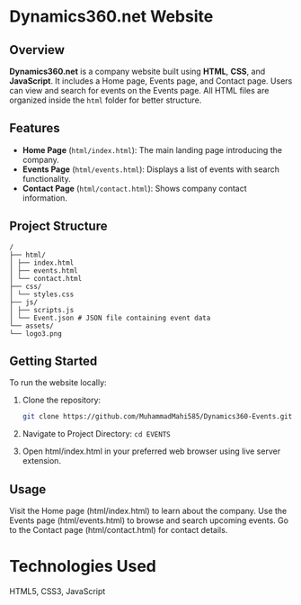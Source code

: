 # Dynamics360.net Website

## Overview

**Dynamics360.net** is a company website built using **HTML**, **CSS**, and **JavaScript**. It includes a Home page, Events page, and Contact page. Users can view and search for events on the Events page. All HTML files are organized inside the `html` folder for better structure.

## Features

- **Home Page** (`html/index.html`): The main landing page introducing the company.
- **Events Page** (`html/events.html`): Displays a list of events with search functionality.
- **Contact Page** (`html/contact.html`): Shows company contact information.

## Project Structure
```
/
├── html/
│ ├── index.html
│ ├── events.html
│ └── contact.html
├── css/
│ └── styles.css
├── js/
│ ├── scripts.js
│ └── Event.json # JSON file containing event data
└── assets/
└── logo3.png 
```

## Getting Started

To run the website locally:

1. Clone the repository:
   ```bash
   git clone https://github.com/MuhammadMahi585/Dynamics360-Events.git

2. Navigate to Project Directory:
   ```cd EVENTS```

3. Open html/index.html in your preferred web browser using live server extension.

## Usage

Visit the Home page (html/index.html) to learn about the company.
Use the Events page (html/events.html) to browse and search upcoming events.
Go to the Contact page (html/contact.html) for contact details.

# Technologies Used

HTML5,
CSS3,
JavaScript